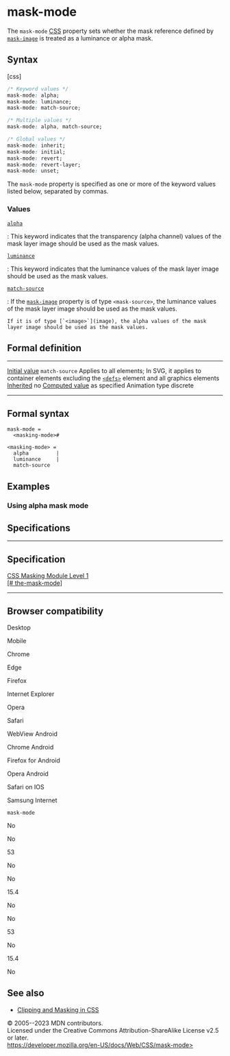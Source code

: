 mask-mode
=========

The `mask-mode` [CSS](https://developer.mozilla.org/en-US/docs/Web/CSS)
property sets whether the mask reference defined by
[`mask-image`](mask-image.md) is treated as a luminance or alpha mask.

Syntax
------

[css]

```css
/* Keyword values */
mask-mode: alpha;
mask-mode: luminance;
mask-mode: match-source;

/* Multiple values */
mask-mode: alpha, match-source;

/* Global values */
mask-mode: inherit;
mask-mode: initial;
mask-mode: revert;
mask-mode: revert-layer;
mask-mode: unset;
```

The `mask-mode` property is specified as one or more of the keyword
values listed below, separated by commas.

### Values

[`alpha`](#alpha)

:   This keyword indicates that the transparency (alpha channel) values
    of the mask layer image should be used as the mask values.

[`luminance`](#luminance)

:   This keyword indicates that the luminance values of the mask layer
    image should be used as the mask values.

[`match-source`](#match-source)

:   If the [`mask-image`](mask-image.md) property is of type
    `<mask-source>`, the luminance values of the mask layer image should
    be used as the mask values.

    If it is of type [`<image>`](image), the alpha values of the mask
    layer image should be used as the mask values.

Formal definition
-----------------

  ---------------------------------- ----------------------------------------------------------------------------------------------------------------------------------------------------------------------------------
  [Initial value](initial_value.md)     `match-source`
  Applies to                         all elements; In SVG, it applies to container elements excluding the [`<defs>`](https://developer.mozilla.org/en-US/docs/Web/SVG/Element/defs) element and all graphics elements
  [Inherited](inheritance.md)           no
  [Computed value](computed_value.md)   as specified
  Animation type                     discrete
  ---------------------------------- ----------------------------------------------------------------------------------------------------------------------------------------------------------------------------------

Formal syntax
-------------

```
mask-mode = 
  <masking-mode>#  

<masking-mode> = 
  alpha         |
  luminance     |
  match-source  
```

Examples
--------

### Using alpha mask mode

Specifications
--------------

  -----------------------------------------------------------------------------

Specification
  -----------------------------------------------------------------------------

  [CSS Masking Module Level 1\
  [\#
  the-mask-mode]](https://drafts.fxtf.org/css-masking/#the-mask-mode)

  -----------------------------------------------------------------------------

Browser compatibility
---------------------

Desktop

Mobile

Chrome

Edge

Firefox

Internet Explorer

Opera

Safari

WebView Android

Chrome Android

Firefox for Android

Opera Android

Safari on IOS

Samsung Internet

`mask-mode`

No

No

53

No

No

15.4

No

No

53

No

15.4

No

See also
--------

- [Clipping and Masking in
    CSS](https://css-tricks.com/clipping-masking-css/)

© 2005--2023 MDN contributors.\
Licensed under the Creative Commons Attribution-ShareAlike License v2.5
or later.\
https://developer.mozilla.org/en-US/docs/Web/CSS/mask-mode>
